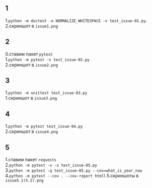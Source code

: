 ## 1
1.`python -m doctest -o NORMALIZE_WHITESPACE -v test_issue-01.py`.\
2.скриншот в `issue1.png`

## 2
0.ставим пакет `pytest`\
1.`python -m pytest -v test_issue-02.py`\
2.скриншот в `issue2.png`

## 3
1.`python -m unittest test_issue-03.py`\
1.скриншот в `issue3.png`

## 4
1.`python -m pytest test_issue-04.py`\
2.скриншот в `issue4.png`

## 5
1.ставим пакет `requests`\
2.`python -m pytest -v -s test_issue-05.py`\
3.`python -m pytest -q test_issue-05.py --cov=what_is_year_now`\
4.`python -m pytest --cov . --cov-report html`\ 
5.скриншоты в  `issue5.1(5.2).png`
